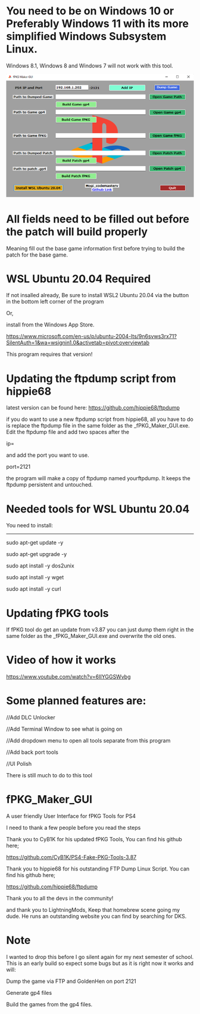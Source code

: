  # You need to be on Windows 10 or Preferably Windows 11 with its more simplified Windows Subsystem Linux. 
  Windows 8.1, Windows 8 and Windows 7 will not work with this tool.

![alt text](https://github.com/codemasterv/fPKG_Maker_GUI/blob/master/Capture.PNG?raw=true)

# All fields need to be filled out before the patch will build properly

Meaning fill out the base game information first before trying to build the patch for the base game.

# WSL Ubuntu 20.04 Required

If not insalled already, Be sure to install WSL2 Ubuntu 20.04 via the button in the bottom left corner of the program 

Or, 

install from the Windows App Store. 

https://www.microsoft.com/en-us/p/ubuntu-2004-lts/9n6svws3rx71?SilentAuth=1&wa=wsignin1.0&activetab=pivot:overviewtab

This program requires that version!

# Updating the ftpdump script from hippie68

latest version can be found here: https://github.com/hippie68/ftpdump

if you do want to use a new ftpdump script from hippie68, all you have to do is replace the ftpdump file in the same folder as the _fPKG_Maker_GUI.exe. Edit the ftpdump file and add two spaces after the

ip=

and add the port you want to use. 

port=2121

the program will make a copy of ftpdump named yourftpdump. It keeps the ftpdump persistent and untouched.

# Needed tools for WSL Ubuntu 20.04

You need to install:
____________________

sudo apt-get update -y

sudo apt-get upgrade -y

sudo apt install -y dos2unix

sudo apt install -y wget

sudo apt install -y curl

# Updating fPKG tools

If fPKG tool do get an update from v3.87 you can just dump them right in the same folder as the _fPKG_Maker_GUI.exe and overwrite the old ones.

# Video of how it works

https://www.youtube.com/watch?v=6IIYGGSWvbg

# Some planned features are:

//Add DLC Unlocker

//Add Terminal Window to see what is going on

//Add dropdown menu to open all tools separate from this program

//Add back port tools

//UI Polish

There is still much to do to this tool

# fPKG_Maker_GUI
A user friendly User Interface for fPKG Tools for PS4

I need to thank a few people before you read the steps

Thank you to CyB1K for his updated fPKG Tools, You can find his github here;

https://github.com/CyB1K/PS4-Fake-PKG-Tools-3.87

Thank you to hippie68 for his outstanding FTP Dump Linux Script. You can find his github here;

https://github.com/hippie68/ftpdump

Thank you to all the devs in the community!

and thank you to LightningMods, Keep that homebrew scene going my dude. He runs an outstanding website you can find by searching for DKS.


# Note

I wanted to drop this before I go silent again for my next semester of school. This is an early build so expect some bugs but as it is right now it works and will:

Dump the game via FTP and GoldenHen on port 2121

Generate gp4 files 

Build the games from the gp4 files.

